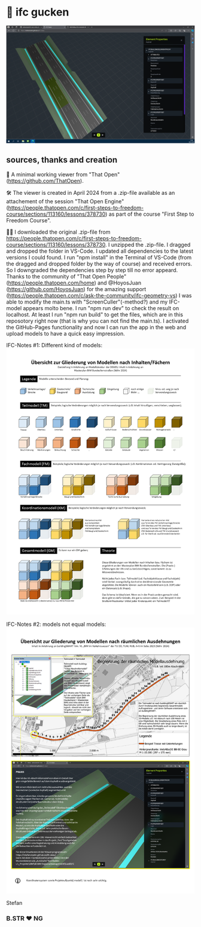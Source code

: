 # :telescope: ifc gucken

![Screenshot of the ifc-viewer opened with MS Edge.](https://github.com/stefanstoehr/ifc-view/blob/main/screenshot.png)

## sources, thanks and creation 

:construction: A minimal working viewer from "That Open" (https://github.com/ThatOpen).

:hammer_and_wrench: The viewer is created in April 2024 from a .zip-file available as an attachement of the session "That Open Engine" (https://people.thatopen.com/c/first-steps-to-freedom-course/sections/113160/lessons/378730) as part of the course "First Step to Freedom Course".

:mechanic: I downloaded the original .zip-file from https://people.thatopen.com/c/first-steps-to-freedom-course/sections/113160/lessons/378730. I unzipped the .zip-file. I dragged and dropped the folder in VS-Code. I updated all dependencies to the latest versions I could found. I run "npm install" in the Terminal of VS-Code (from the dragged and dropped folder by the way of course) and received errors. So I downgraded the dependencies step by step till no error appeard. Thanks to the community of "That Open People" (https://people.thatopen.com/home) and @HoyosJuan (https://github.com/HoyosJuan) for the amazing support (https://people.thatopen.com/c/ask-the-community/ifc-geometry-vs) I was able to modify the main.ts with "ScreenCuller"(-method?) and my IFC-model appears molto bene. I run "npm run dev" to check the result on localhost. At least I run "npm run build" to get the files, which are in this reposotory right now (that is why you can not find the main.ts). I activated the GitHub-Pages functionality and now I can run the app in the web and upload models to have a quick easy impression.        

IFC-Notes #1: Different kind of models:
![Screenshot of the ifc-viewer opened with MS Edge.](https://github.com/stefanstoehr/ifc-view/blob/main/Modelle.PNG)

IFC-Notes #2: models not equal models:
![Screenshot of the ifc-viewer opened with MS Edge.](https://github.com/stefanstoehr/ifc-view/blob/main/Teilmodelle.PNG)

Stefan
### B.STR :heart: NG
